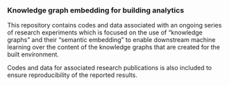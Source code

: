 ### Knowledge graph embedding for building analytics
This repository contains codes and data associated with an ongoing series of research experiments which is focused on the use of “knowledge graphs” and their “semantic embedding” to enable downstream machine learning over the content of the knowledge graphs that are created for the built environment.

Codes and data for associated research publications is also included to ensure reproducibility of the reported results. 
